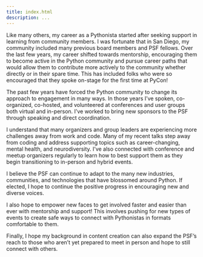 ```yaml
---
title: index.html
description: ...
---
```


Like many others, my career as a Pythonista started after seeking support in learning from community members. I was fortunate that in San Diego, my community included many previous board members and PSF fellows. Over the last few years, my career shifted towards mentorship, encouraging them to become active in the Python community and pursue career paths that would allow them to contribute more actively to the community whether directly or in their spare time. This has included folks who were so encouraged that they spoke on\-stage for the first time at PyCon!


The past few years have forced the Python community to change its approach to engagement in many ways. In those years I’ve spoken, co\-organized, co\-hosted, and volunteered at conferences and user groups both virtual and in\-person. I’ve worked to bring new sponsors to the PSF through speaking and direct coordination. 


I understand that many organizers and group leaders are experiencing more challenges away from work and code. Many of my recent talks step away from coding and address supporting topics such as career\-changing, mental health, and neurodiversity. I’ve also connected with conference and meetup organizers regularly to learn how to best support them as they begin transitioning to in\-person and hybrid events.


I believe the PSF can continue to adapt to the many new industries, communities, and technologies that have blossomed around Python. If elected, I hope to continue the positive progress in encouraging new and diverse voices. 


I also hope to empower new faces to get involved faster and easier than ever with mentorship and support! This involves pushing for new types of events to create safe ways to connect with Pythonistas in formats comfortable to them.


Finally, I hope my background in content creation can also expand the PSF’s reach to those who aren’t yet prepared to meet in person and hope to still connect with others.


